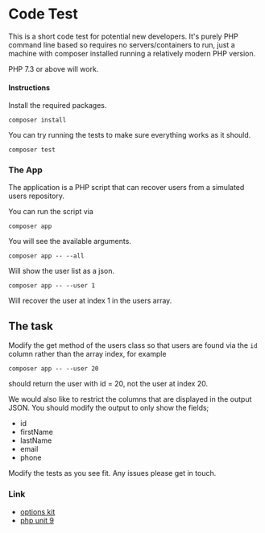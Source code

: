 # Code Test

This is a short code test for potential new developers. It's purely PHP command line based so requires no
servers/containers to run, just a machine with composer installed running a relatively modern PHP version.

PHP 7.3 or above will work.

#### Instructions

Install the required packages.

```shell
composer install
```

You can try running the tests to make sure everything works as it should.

```shell
composer test
```

### The App

The application is a PHP script that can recover users from a simulated users repository.

You can run the script via

```shell
composer app
```

You will see the available arguments.

```shell
composer app -- --all
```

Will show the user list as a json.

```shell
composer app -- --user 1
```

Will recover the user at index 1 in the users array.

## The task

Modify the get method of the users class so that users are found via the `id` column rather than
the array index, for example

```shell
composer app -- --user 20
```

should return the user with id = 20, not the user at index 20.

We would also like to restrict the columns that are displayed in the output JSON. You should modify the output to only
show the fields;

- id
- firstName
- lastName
- email
- phone

Modify the tests as you see fit. Any issues please get in touch. 

### Link

- [options kit](https://github.com/c9s/GetOptionKit)
- [php unit 9](https://phpunit.de/getting-started/phpunit-9.html)